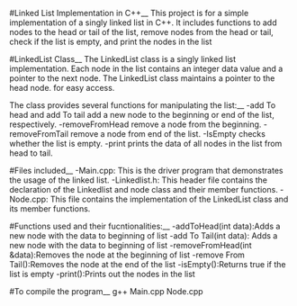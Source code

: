 #Linked List Implementation in C++__
This project is for a simple implementation of a singly linked list in C++. It includes functions to add nodes to the head or tail of the list, remove nodes from the head or tail, check if the list is empty, and print the nodes in the list

#LinkedList Class__
The LinkedList class is a singly linked list implementation. Each node in the list contains an integer data value and a pointer to the next node. The LinkedList class maintains a pointer to the head node. for easy access.

The class provides several functions for manipulating the list:__
-add To head and add To tail add a new node to the beginning or end of the list, respectively.
-removeFromHead remove a node from the beginning.
-removeFromTail remove a node from end of the list.
-IsEmpty checks whether the list is empty.
-print prints the data of all nodes in the list from head to tail.

#Files included__
-Main.cpp: This is the driver program that demonstrates the usage of the linked list.
-Linkedlist.h: This header file contains the declaration of the Linkedlist and node class and their member functions.
-Node.cpp: This file contains the implementation of the LinkedList class and its member functions.
 
#Functions used and their fucntionalities:__
-addToHead(int data):Adds a new node with the data to beginning of list
-add To Tail(int data): Adds a new node with the data to beginning of list
-removeFromHead(int &data):Removes the node at the beginning of list
-remove From Tail():Removes the node at the end of the list
-isEmpty():Returns true if the list is empty
-print():Prints out the nodes in the list

#To compile the program__
g++ Main.cpp Node.cpp
